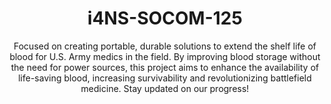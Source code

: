 <style>
    body {
        text-align: center;
    }
</style>

# i4NS-SOCOM-125
Focused on creating portable, durable solutions to extend the shelf life of blood for U.S. Army medics in the field. By improving blood storage without the need for power sources, this project aims to enhance the availability of life-saving blood, increasing survivability and revolutionizing battlefield medicine. Stay updated on our progress!
